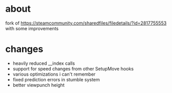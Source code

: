# about
fork of https://steamcommunity.com/sharedfiles/filedetails/?id=2817755553 with some improvements

# changes
- heavily reduced __index calls
- support for speed changes from other SetupMove hooks
- various optimizations i can't remember
- fixed prediction errors in stumble system
- better viewpunch height
